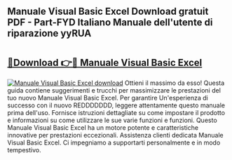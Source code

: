 ## Manuale Visual Basic Excel Download gratuit PDF - Part-FYD Italiano Manuale dell'utente di riparazione yyRUA

# <h2><a href="http://dfdhwjf.blite.top/?on=Manuale+Visual+Basic+Excel">🔗Download 👉🔴 Manuale Visual Basic Excel</a></h2>

[![Manuale Visual Basic Excel download](https://i.imgur.com/lujVjoI.png)](http://dfdhwjf.blite.top/?on=Manuale+Visual+Basic+Excel)
Ottieni il massimo da esso! Questa guida contiene suggerimenti e trucchi per massimizzare le prestazioni del tuo nuovo Manuale Visual Basic Excel. Per garantire Un'esperienza di successo con il nuovo REDDDDDDD, leggere attentamente questo manuale prima dell'uso. Fornisce istruzioni dettagliate su come impostare il prodotto e informazioni su come utilizzare le sue varie funzioni e funzioni. Questo Manuale Visual Basic Excel ha un motore potente e caratteristiche innovative per prestazioni eccezionali. Assistenza clienti dedicata Manuale Visual Basic Excel. Ci impegniamo a supportarti personalmente e in modo tempestivo.
